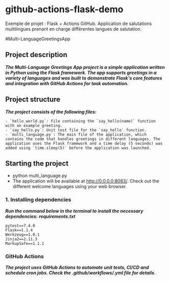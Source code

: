 # github-actions-flask-demo
Exemple de projet : Flask + Actions GitHub. Application de salutations multilingues prenant en charge différentes langues de salutation.

#Multi-LanguageGreetingsApp

## Project description

***The Multi-Language Greetings App project is a simple application written in Python using the Flask framework. The app supports greetings in a variety of languages and was built to demonstrate Flask's core features and integration with GitHub Actions for task automation.***

## Project structure

***The project consists of the following files:***
```
- `hello_world.py`: File containing the `say_hello(name)` function with an example greeting.
- `say_hello.py`: Unit test file for the `say_hello` function.
- `multi_language.py`: The main file of the application, which contains the code that handles greetings in different languages. The application uses the Flask framework and a time delay (5 seconds) was added using `time.sleep(5)` before the application was launched.
```
## Starting the project

- python multi_language.py
- The application will be available at http://0.0.0.0:8083/. Check out the different welcome languages using your web browser.

### 1. Installing dependencies

***Run the command below in the terminal to install the necessary dependencies:***
***requirements.txt***

```
pytest==7.4.0
Flask==1.1.4
Werkzeug==1.0.1
Jinja2==2.11.3
MarkupSafe==1.1.1

```
### GitHub Actions

***The project uses GitHub Actions to automate unit tests, CI/CD and schedule cron jobs. Check the .github/workflows/.yml file for details.***

